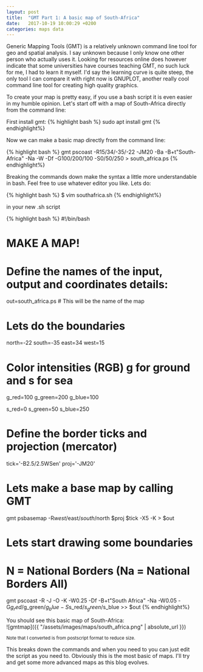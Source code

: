 ```yaml
---
layout: post
title:  "GMT Part 1: A basic map of South-Africa"
date:   2017-10-19 10:00:29 +0200
categories: maps data
---
```


Generic Mapping Tools (GMT) is a relatively unknown command line tool for geo and
spatial analysis. I say unknown because I only know one other person who
actually uses it. Looking for resources online does however indicate that
some universities have courses teaching GMT, no such luck for me, I had to
learn it myself. I'd say the learning curve is quite steep, the only tool I
can compare it with right now is GNUPLOT, another really cool command line
tool for creating high quality graphics. 

To create your map is pretty easy, if you use a bash script it is even
easier in my humble opinion. Let's start off with a map of South-Africa
directly from the command line:

First install gmt:
{% highlight bash %}
sudo apt install gmt
{% endhighlight%}

Now we can make a basic map directly from the command line:

{% highlight bash %}
gmt pscoast -R15/34/-35/-22 -JM20 -Ba -B+t"South-Africa" -Na -W -Df -G100/200/100 -S0/50/250 > south_africa.ps
{% endhighlight%}

Breaking the commands down make the syntax a little more understandable in
bash. Feel free to use whatever editor you like. Lets do: 

{% highlight bash %}
$ vim southafrica.sh
{% endhighlight%}

in your new .sh script

{% highlight bash %}
#!/bin/bash

# MAKE A MAP!
# Define the names of the input, output and coordinates details: 
out=south_africa.ps           # This will be the name of the map

# Lets do the boundaries
north=-22
south=-35
east=34
west=15

# Color intensities (RGB) g for ground and s for sea
g_red=100
g_green=200
g_blue=100

s_red=0
s_green=50
s_blue=250

# Define the border ticks and projection (mercator)
tick='-B2.5/2.5WSen'
proj='-JM20'

# Lets make a base map by calling GMT  
gmt psbasemap -R$west/$east/$south/$north $proj $tick -X5 -K > $out

# Lets start drawing some boundaries
# N = National Borders (Na = National Borders All)
gmt pscoast -R -J -O -K -W0.25 -Df -B+t"South Africa" -Na -W0.05 -G$g_red/$g_green/$g_blue -S$s_red/$s_green/$s_blue >> $out 
{% endhighlight%}

You should see this basic map of South-Africa:  
![gmtmap]({{ "/assets/images/maps/south_africa.png" | absolute_url }})

<sub>Note that I converted is from postscript format to reduce size. </sub>  

This breaks down the commands and when you need to you can just edit the
script as you need to. Obviously this is the most basic of maps. I'll try
and get some more advanced maps as this blog evolves. 
